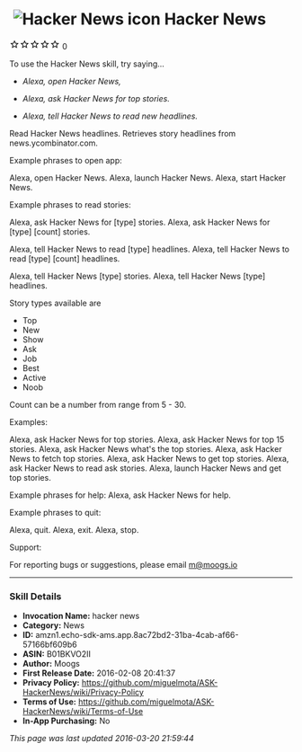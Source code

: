 # &nbsp;<img src="https://github.com/dale3h/alexa-skills-list/raw/master/skills/hacker-news/B01BKVO2II/app_icon" alt="Hacker News icon" width="36"> Hacker News
![0 stars](../../../images/ic_star_border_black_18dp_1x.png)![0 stars](../../../images/ic_star_border_black_18dp_1x.png)![0 stars](../../../images/ic_star_border_black_18dp_1x.png)![0 stars](../../../images/ic_star_border_black_18dp_1x.png)![0 stars](../../../images/ic_star_border_black_18dp_1x.png) 0

To use the Hacker News skill, try saying...

* *Alexa, open Hacker News,*

* *Alexa, ask Hacker News for top stories.*

* *Alexa, tell Hacker News to read new headlines.*

Read Hacker News headlines. Retrieves story headlines from news.ycombinator.com.

Example phrases to open app:

Alexa, open Hacker News.
Alexa, launch Hacker News.
Alexa, start Hacker News.

Example phrases to read stories:

Alexa, ask Hacker News for [type] stories.
Alexa, ask Hacker News for [type] [count] stories.

Alexa, tell Hacker News to read [type] headlines.
Alexa, tell Hacker News to read [type] [count] headlines.

Alexa, tell Hacker News [type] stories.
Alexa, tell Hacker News [type] headlines.

Story types available are 
- Top
- New
- Show
- Ask
- Job
- Best
- Active
- Noob

Count can be a number from range from 5 - 30.

Examples:

Alexa, ask Hacker News for top stories.
Alexa, ask Hacker News for top 15 stories.
Alexa, ask Hacker News what's the top stories.
Alexa, ask Hacker News to fetch top stories.
Alexa, ask Hacker News to get top stories.
Alexa, ask Hacker News to read ask stories.
Alexa, launch Hacker News and get top stories.

Example phrases for help:
Alexa, ask Hacker News for help.

Example phrases to quit:

Alexa, quit.
Alexa, exit.
Alexa, stop.

Support:

For reporting bugs or suggestions, please email m@moogs.io

***

### Skill Details

* **Invocation Name:** hacker news
* **Category:** News
* **ID:** amzn1.echo-sdk-ams.app.8ac72bd2-31ba-4cab-af66-57166bf609b6
* **ASIN:** B01BKVO2II
* **Author:** Moogs
* **First Release Date:** 2016-02-08 20:41:37
* **Privacy Policy:** https://github.com/miguelmota/ASK-HackerNews/wiki/Privacy-Policy
* **Terms of Use:** https://github.com/miguelmota/ASK-HackerNews/wiki/Terms-of-Use
* **In-App Purchasing:** No

*This page was last updated 2016-03-20 21:59:44*
